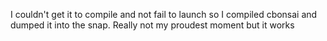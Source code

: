 I couldn't get it to compile and not fail to launch so I compiled cbonsai and dumped it into the snap. Really not my proudest moment but it works

